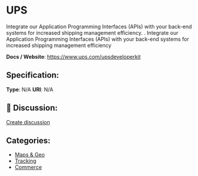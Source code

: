 # UPS


Integrate our Application Programming Interfaces (APIs) with your back-end systems for increased shipping management efficiency. . Integrate our Application Programming Interfaces (APIs) with your back-end systems for increased shipping management efficiency

**Docs / Website**: https://www.ups.com/upsdeveloperkit

## Specification:
**Type**:  N/A 
**URI**:  N/A 

## 💬 Discussion:
[Create discussion](link)

## Categories:
- [Maps & Geo](https://github.com/apis-list/apis-list#maps-and-geo)
- [Tracking](https://github.com/apis-list/apis-list#tracking)
- [Commerce](https://github.com/apis-list/apis-list#commerce)





